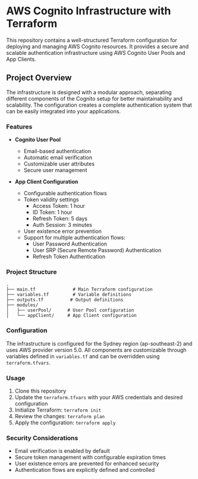 # AWS Cognito Infrastructure with Terraform

This repository contains a well-structured Terraform configuration for deploying and managing AWS Cognito resources. It provides a secure and scalable authentication infrastructure using AWS Cognito User Pools and App Clients.

## Project Overview

The infrastructure is designed with a modular approach, separating different components of the Cognito setup for better maintainability and scalability. The configuration creates a complete authentication system that can be easily integrated into your applications.

### Features

- **Cognito User Pool**
  - Email-based authentication
  - Automatic email verification
  - Customizable user attributes
  - Secure user management

- **App Client Configuration**
  - Configurable authentication flows
  - Token validity settings
    - Access Token: 1 hour
    - ID Token: 1 hour
    - Refresh Token: 5 days
    - Auth Session: 3 minutes
  - User existence error prevention
  - Support for multiple authentication flows:
    - User Password Authentication
    - User SRP (Secure Remote Password) Authentication
    - Refresh Token Authentication

### Project Structure

```
.
├── main.tf              # Main Terraform configuration
├── variables.tf         # Variable definitions
├── outputs.tf          # Output definitions
├── modules/
│   ├── userPool/      # User Pool configuration
│   └── appClient/     # App Client configuration
```

### Configuration

The infrastructure is configured for the Sydney region (ap-southeast-2) and uses AWS provider version 5.0. All components are customizable through variables defined in `variables.tf` and can be overridden using `terraform.tfvars`.

### Usage

1. Clone this repository
2. Update the `terraform.tfvars` with your AWS credentials and desired configuration
3. Initialize Terraform: `terraform init`
4. Review the changes: `terraform plan`
5. Apply the configuration: `terraform apply`

### Security Considerations

- Email verification is enabled by default
- Secure token management with configurable expiration times
- User existence errors are prevented for enhanced security
- Authentication flows are explicitly defined and controlled 